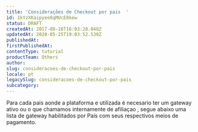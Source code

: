 ```yaml
---
title: 'Considerações de Checkout por pais  '
id: 1kYzXKaipyee8qMUcE8kew
status: DRAFT
createdAt: 2017-08-16T16:03:28.048Z
updatedAt: 2020-05-25T19:03:52.530Z
publishedAt: 
firstPublishedAt: 
contentType: tutorial
productTeam: Others
author: 
slug: consideracoes-de-checkout-por-pais
locale: pt
legacySlug: consideracoes-de-checkout-por-pais
subcategory: 
---
```


Para cada pais aonde a plataforma e utilizada é necesario ter  um gateway ativo ou o que chamamos internamente de afiliaçao , segue abaixo uma lista de gateway habilitados por País com seus respectivos meios de pagamento.





